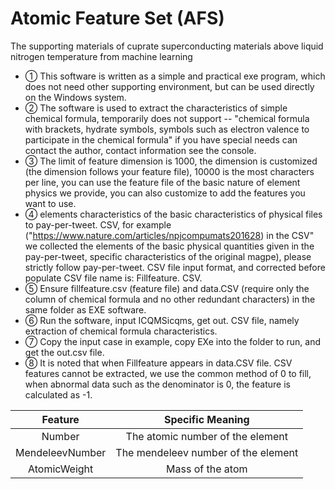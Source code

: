 # Atomic Feature Set (AFS)  
The supporting materials of cuprate superconducting materials above liquid nitrogen temperature from machine learning  
- ① This software is written as a simple and practical exe program, which does not need other supporting environment, but can be used directly on the Windows system.  
- ② The software is used to extract the characteristics of simple chemical formula, temporarily does not support -- "chemical formula with brackets, hydrate symbols, symbols such as electron valence to participate in the chemical formula" if you have special needs can contact the author, contact information see the console.  
- ③ The limit of feature dimension is 1000, the dimension is customized (the dimension follows your feature file), 10000 is the most characters per line, you can use the feature file of the basic nature of element physics we provide, you can also customize to add the features you want to use.  
- ④ elements characteristics of the basic characteristics of physical files to pay-per-tweet.  CSV, for example ("https://www.nature.com/articles/npjcompumats201628) in the CSV" we collected the elements of the basic physical quantities given in the pay-per-tweet, specific characteristics of the original magpe), please strictly follow pay-per-tweet.  CSV file input format, and corrected before populate CSV file name is: Fillfeature.  CSV.  
- ⑤ Ensure fillfeature.csv (feature file) and data.CSV (require only the column of chemical formula and no other redundant characters) in the same folder as EXE software.   
- ⑥ Run the software, input ICQMSicqms, get out.  CSV file, namely extraction of chemical formula characteristics.  
- ⑦ Copy the input case in example, copy EXe into the folder to run, and get the out.csv file.  
- ⑧ It is noted that when Fillfeature appears in data.CSV file.  CSV features cannot be extracted, we use the common method of 0 to fill, when abnormal data such as the denominator is 0, the feature is calculated as -1.   

| Feature | Specific Meaning |   
| :----:| :----: |  
| Number | The atomic number of the element |  
| MendeleevNumber | The mendeleev number of the element |  
| AtomicWeight | Mass of the atom |  
